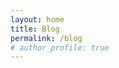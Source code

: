 ```yaml
---
layout: home
title: Blog
permalink: /blog
# author_profile: true
---
```


<!-- This is my blog page. -->

